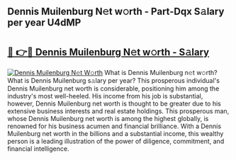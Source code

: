 ## Dennis Muilenburg N𝚎t w𝚘rth - Part-Dqx S𝚊lary per year U4dMP

# <h2><a href="http://gc1vwnh.nevu.top/?p=Dennis+Muilenburg">🔗 👉🔴 Dennis Muilenburg N𝚎t w𝚘rth - S𝚊lary</a></h2>

[![Dennis Muilenburg N𝚎t W𝚘rth](https://i.imgur.com/Oavwk0R.jpeg)](http://gc1vwnh.nevu.top/?p=Dennis+Muilenburg)
What is Dennis Muilenburg n𝚎t w𝚘rth? What is Dennis Muilenburg s𝚊lary per year?
This prosperous individual's Dennis Muilenburg net worth is considerable, positioning him among the industry's most well-heeled. His income from his job is substantial, however, Dennis Muilenburg net worth is thought to be greater due to his extensive business interests and real estate holdings. This prosperous man, whose Dennis Muilenburg net worth is among the highest globally, is renowned for his business acumen and financial brilliance. With a Dennis Muilenburg net worth in the billions and a substantial income, this wealthy person is a leading illustration of the power of diligence, commitment, and financial intelligence.
